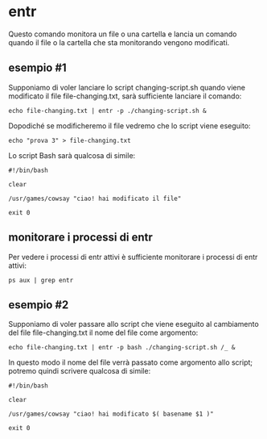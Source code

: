 entr
====
Questo comando monitora un file o una cartella e lancia un comando quando il file o la cartella
che sta monitorando vengono modificati.

esempio #1
----------
Supponiamo di voler lanciare lo script changing-script.sh quando viene modificato il file file-changing.txt,
sarà sufficiente lanciare il comando:

```
echo file-changing.txt | entr -p ./changing-script.sh &
```

Dopodiché se modificheremo il file vedremo che lo script viene eseguito:

```
echo "prova 3" > file-changing.txt
```

Lo script Bash sarà qualcosa di simile:

```
#!/bin/bash

clear

/usr/games/cowsay "ciao! hai modificato il file"

exit 0
```

monitorare i processi di entr
-----------------------------
Per vedere i processi di entr attivi è sufficiente monitorare i processi di entr attivi:

```
ps aux | grep entr
```

esempio #2
----------
Supponiamo di voler passare allo script che viene eseguito al cambiamento del file file-changing.txt il
nome del file come argomento:

```
echo file-changing.txt | entr -p bash ./changing-script.sh /_ &
```

In questo modo il nome del file verrà passato come argomento allo script; potremo quindi scrivere qualcosa
di simile:

```
#!/bin/bash

clear

/usr/games/cowsay "ciao! hai modificato $( basename $1 )"

exit 0
```
